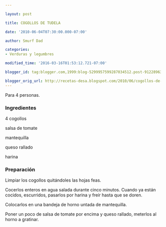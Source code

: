 ```yaml
---

layout: post

title: COGOLLOS DE TUDELA

date: '2010-06-04T07:30:00.000-07:00'

author: Smurf Dad

categories:
- Verduras y legumbres

modified_time: '2016-03-16T01:53:12.721-07:00'

blogger_id: tag:blogger.com,1999:blog-5299957599287034512.post-9122896387441790424

blogger_orig_url: http://recetas-desa.blogspot.com/2010/06/cogollos-de-tudela.html
---
```


Para 4 personas.

<h3>Ingredientes</h3>

4 cogollos

salsa de tomate

mantequilla

queso rallado

harina

<h3>Preparación</h3>

Limpiar los cogollos quitándoles las hojas feas.

Cocerlos enteros en agua salada durante cinco minutos. Cuando ya están cocidos, escurridos, pasarlos por harina y freír hasta que se doren.

Colocarlos en una bandeja de horno untada de mantequilla.

Poner un poco de salsa de tomate por encima y queso rallado, meterlos al horno a gratinar.

